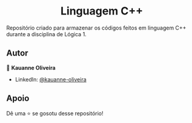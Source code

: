 <h1 align="center">Linguagem C++</h1>

Repositório criado para armazenar os  códigos feitos em linguagem C++ durante a disciplina de Lógica 1.

##  Autor

👤 **Kauanne Oliveira**

- LinkedIn: [ @kauanne-oliveira ](https://linkedin.com/in/kauanne-oliveira-13a788259)

##  Apoio

Dê uma ⭐️ se gosotu desse repositório!
